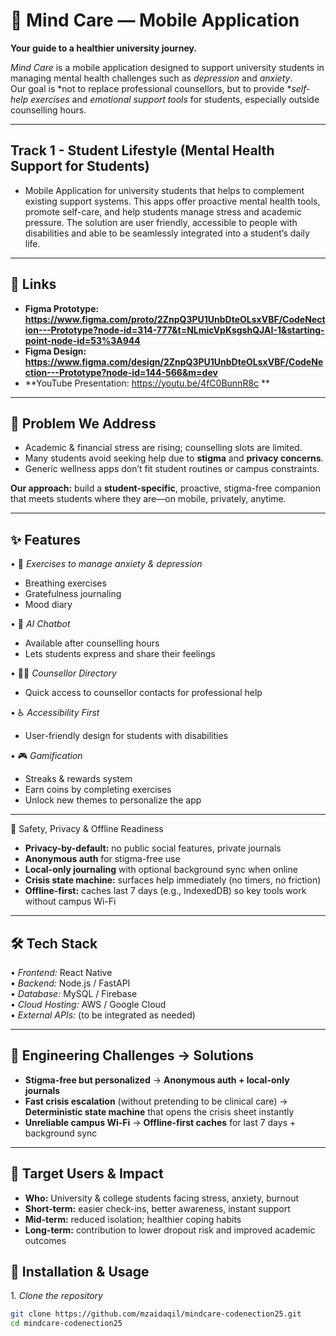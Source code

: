 # 🌿 Mind Care — Mobile Application
**Your guide to a healthier university journey.**

*Mind Care* is a mobile application designed to support university students in managing mental health challenges such as *depression* and *anxiety*.  
Our goal is *not to replace professional counsellors, but to provide **self-help exercises* and *emotional support tools* for students, especially outside counselling hours.

---

## Track 1 - Student Lifestyle (Mental Health Support for Students)

- Mobile Application for university students that helps to complement existing support systems. This apps offer proactive mental health tools, promote self-care, and help students manage stress and academic pressure. The solution are user friendly, accessible to people with disabilities and able to be seamlessly integrated into a student’s daily life.

---

## 🔗 Links
- **Figma Prototype: https://www.figma.com/proto/2ZnpQ3PU1UnbDteOLsxVBF/CodeNection---Prototype?node-id=314-777&t=NLmicVpKsgshQJAI-1&starting-point-node-id=53%3A944**  
- **Figma Design: https://www.figma.com/design/2ZnpQ3PU1UnbDteOLsxVBF/CodeNection---Prototype?node-id=144-566&m=dev**
- **YouTube Presentation: https://youtu.be/4fC0BunnR8c **  

---

## 🧩 Problem We Address
- Academic & financial stress are rising; counselling slots are limited.  
- Many students avoid seeking help due to **stigma** and **privacy concerns**.  
- Generic wellness apps don’t fit student routines or campus constraints.

**Our approach:** build a **student-specific**, proactive, stigma-free companion that meets students where they are—on mobile, privately, anytime.

---

## ✨ Features

•⁠  ⁠🧘 *Exercises to manage anxiety & depression*
  - Breathing exercises  
  - Gratefulness journaling  
  - Mood diary  

•⁠  ⁠💬 *AI Chatbot*
  - Available after counselling hours  
  - Lets students express and share their feelings  

•⁠  ⁠👩‍⚕️ *Counsellor Directory*
  - Quick access to counsellor contacts for professional help  

•⁠  ⁠♿ *Accessibility First*
  - User-friendly design for students with disabilities  

•⁠  ⁠🎮 *Gamification*
  - Streaks & rewards system  
  - Earn coins by completing exercises  
  - Unlock new themes to personalize the app  

---

 🔐 Safety, Privacy & Offline Readiness
- **Privacy-by-default:** no public social features, private journals  
- **Anonymous auth** for stigma-free use  
- **Local-only journaling** with optional background sync when online  
- **Crisis state machine:** surfaces help immediately (no timers, no friction)  
- **Offline-first:** caches last 7 days (e.g., IndexedDB) so key tools work without campus Wi-Fi

---

## 🛠️ Tech Stack

•⁠  ⁠*Frontend:* React Native  
•⁠  ⁠*Backend:* Node.js / FastAPI  
•⁠  ⁠*Database:* MySQL / Firebase  
•⁠  ⁠*Cloud Hosting:* AWS / Google Cloud  
•⁠  ⁠*External APIs:* (to be integrated as needed)  

---

## 🧪 Engineering Challenges → Solutions
- **Stigma-free but personalized** → **Anonymous auth + local-only journals**  
- **Fast crisis escalation** (without pretending to be clinical care) → **Deterministic state machine** that opens the crisis sheet instantly  
- **Unreliable campus Wi-Fi** → **Offline-first caches** for last 7 days + background sync

---

## 🎯 Target Users & Impact
- **Who:** University & college students facing stress, anxiety, burnout  
- **Short-term:** easier check-ins, better awareness, instant support  
- **Mid-term:** reduced isolation; healthier coping habits  
- **Long-term:** contribution to lower dropout risk and improved academic outcomes

## 🚀 Installation & Usage

1.⁠ ⁠*Clone the repository*
   ```bash
   git clone https://github.com/mzaidaqil/mindcare-codenection25.git
   cd mindcare-codenection25
